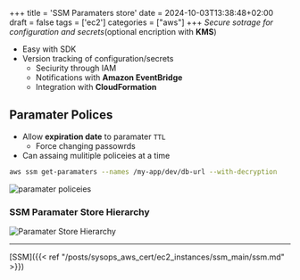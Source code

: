 +++
title = 'SSM Paramaters store'
date = 2024-10-03T13:38:48+02:00
draft = false
tags = ['ec2']
categories = ["aws"]
+++
*Secure sotrage for configuration and secrets*(optional encription with **KMS**)
- Easy with SDK
- Version tracking of configuration/secrets
  - Seciurity through IAM 
  - Notifications  with **Amazon EventBridge**
  - Integration with **CloudFormation**


## Paramater Polices
- Allow **expiration date** to paramater `TTL`
  - Force changing passowrds
- Can assaing mulitiple policeies at a time 

```bash
aws ssm get-paramaters --names /my-app/dev/db-url --with-decryption 

```
![paramater policeies](/Notes/paramater_policies_graph_visual.png)

### SSM Paramater Store  Hierarchy 
![Paramater Store Hierarchy](/Notes/ssm_paramater_store.png)

--- 


[SSM]({{< ref "/posts/sysops_aws_cert/ec2_instances/ssm_main/ssm.md" >}})
